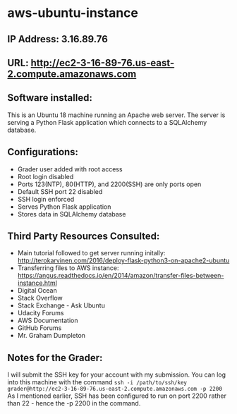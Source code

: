 # aws-ubuntu-instance

## IP Address: 3.16.89.76

## URL: http://ec2-3-16-89-76.us-east-2.compute.amazonaws.com

## Software installed:
This is an Ubuntu 18 machine running an Apache web server. The server is serving a Python Flask application which connects to a SQLAlchemy database.

## Configurations:
* Grader user added with root access
* Root login disabled
* Ports 123(NTP), 80(HTTP), and 2200(SSH) are only ports open
* Default SSH port 22 disabled
* SSH login enforced
* Serves Python Flask application
* Stores data in SQLAlchemy database

## Third Party Resources Consulted:
* Main tutorial followed to get server running initally: http://terokarvinen.com/2016/deploy-flask-python3-on-apache2-ubuntu
* Transferring files to AWS instance: https://angus.readthedocs.io/en/2014/amazon/transfer-files-between-instance.html
* Digital Ocean
* Stack Overflow
* Stack Exchange - Ask Ubuntu
* Udacity Forums
* AWS Documentation
* GitHub Forums
* Mr. Graham Dumpleton

## Notes for the Grader:
I will submit the SSH key for your account with my submission. You can log into this machine with the command
`ssh -i /path/to/ssh/key grader@http://ec2-3-16-89-76.us-east-2.compute.amazonaws.com -p 2200`
As I mentioned earlier, SSH has been configured to run on port 2200 rather than 22 - hence the -p 2200 in the command.
